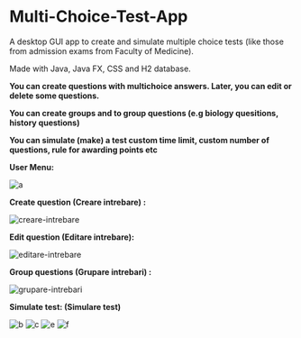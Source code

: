 # Multi-Choice-Test-App
A desktop GUI app to create and simulate multiple choice tests (like those from admission exams from Faculty of Medicine).

Made with Java, Java FX, CSS and H2 database.

**You can create questions with multichoice answers. Later, you can edit or delete some questions.**

**You can create groups and to group questions (e.g biology quesitions, history questions)**

**You can simulate (make) a test custom time limit, custom number of questions, rule for awarding points etc**



**User Menu:**

![a](https://user-images.githubusercontent.com/73591137/114925401-ba3ecd80-9e37-11eb-8613-687d0c452b72.jpg)






**Create question (Creare intrebare) :**

![creare-intrebare](https://user-images.githubusercontent.com/73591137/114925409-bdd25480-9e37-11eb-801d-f98867ad6512.jpg)





**Edit question (Editare intrebare):**

![editare-intrebare](https://user-images.githubusercontent.com/73591137/114925420-c1fe7200-9e37-11eb-928f-eab5d1b9e6d1.jpg)






**Group questions (Grupare intrebari) :**

![grupare-intrebari](https://user-images.githubusercontent.com/73591137/114925427-c460cc00-9e37-11eb-8160-9f9465c1c2c6.jpg)






**Simulate test: (Simulare test)**

![b](https://user-images.githubusercontent.com/73591137/114925434-c75bbc80-9e37-11eb-9be6-932adbb5679a.jpg)
![c](https://user-images.githubusercontent.com/73591137/114925497-db072300-9e37-11eb-8f4c-eff3207b7606.jpg)
![e](https://user-images.githubusercontent.com/73591137/114925635-0722a400-9e38-11eb-8006-bf9c280fd4b5.jpg)
![f](https://user-images.githubusercontent.com/73591137/114925453-ccb90700-9e37-11eb-9c06-2a16c6a517fb.jpg)


